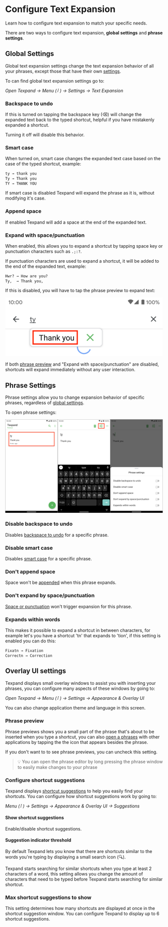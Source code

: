 # Configure Text Expansion

Learn how to configure text expansion to match your specific needs.

There are two ways to configure text expansion, **global settings** and **phrase settings**.

## Global Settings

Global text expansion settings change the text expansion behavior of all your phrases, except those that have their own [settings](#phrase-settings). 

To can find global text expansion settings go to: 

*Open Texpand → Menu (⠇) → Settings → Text Expansion* 

### Backspace to undo

If this is turned on tapping the backspace key (⌫) will change the expanded text back to the typed shortcut, helpful if you have mistakenly expanded a shortcut.

Turning it off will disable this behavior.

### Smart case

When turned on, smart case changes the expanded text case based on the case of the typed shortcut, example:

```
ty → thank you
Ty → Thank you
TY → THANK YOU
```

If smart case is disabled Texpand will expand the phrase as it is, without modifying it's case.

### Append space

If enabled Texpand will add a space at the end of the expanded text.


### Expand with space/punctuation

When enabled, this allows you to expand a shortcut by tapping space key or punctuation characters such as `.;:?`.

If punctuation characters are used to expand a shortcut, it will be added to the end of the expanded text, example:

```
Hwr? → How are you?
Ty,  → Thank you, 
```

If this is disabled, you will have to tap the phrase preview to expand text:

![Tap the preview window to expand](img/expand_by_tap.png)

If both [phrase preview](#phrase-preview) and "Expand with space/punctuation" are disabled, shortcuts will expand immediately without any user interaction.


## Phrase Settings

Phrase settings allow you to change expansion behavior of specific phrases, regardless of [global settings](#global-settings).

To open phrase settings:

![How to open phrase settings](img/phrase_settings_steps.png)


### Disable backspace to undo

Disables [backspace to undo](#backspace-to-undo) for a specific phrase.

### Disable smart case

Disables [smart case](#smart-case) for a specific phrase.

### Don't append space

Space won't be [appended](#append-space) when this phrase expands.

### Don't expand by space/punctuation

[Space or punctuation](#expand-with-spacepunctuation) won't trigger expansion for this phrase.

### Expands within words

This makes it possible to expand a shortcut in between characters, for example let's you have a shortcut 'tn' that expands to 'tion', if this setting is enabled you can do this:

```
Fixatn → Fixation
Correctn → Correction
```

## Overlay UI settings

Texpand displays small overlay windows to assist you with inserting your phrases, you can configure many aspects of these windows by going to:

*Open Texpand → Menu (⠇) → Settings → Appearance & Overlay UI* 

You can also change application theme and language in this screen.


### Phrase preview

Phrase previews shows you a small part of the phrase that's about to be inserted when you type a shortcut, you can also [open a phrases](/getting-started?id=opening-your-phrases-with-other-applications) with other applications by tapping the the icon that appears besides the phrase.

If you don't want to to see phrase previews, you can uncheck this setting.

>💡 You can open the phrase editor by long pressing the phrase window to easily make changes to your phrase


### Configure shortcut suggestions 

Texpand displays [shortcut suggestions](/README?id=shortcut-suggestions) to help you easily find your shortcuts. You can configure how shortcut suggestions work by going to: 

*Menu (⠇) → Settings → Appearance & Overlay UI → Suggestions* 

#### Show shortcut suggestions

Enable/disable shortcut suggestions.

#### Suggestion indicator threshold

By default Texpand lets you know that there are shortcuts similar to the words you're typing by displaying a small search icon (🔍).

Texpand starts searching for similar shortcuts when you type at least 2 characters of a word, this setting allows you change the amount of characters that need to be typed before Texpand starts searching for similar shortcut.

### Max shortcut suggestions to show

This setting determines how many shortcuts are displayed at once in the shortcut suggestion window. You can configure Texpand to display up to 6 shortcut suggestions.



